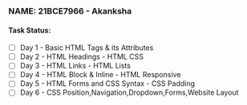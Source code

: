### NAME: 21BCE7966 - Akanksha

#### Task Status:

- [ ] Day 1 - Basic HTML Tags & its Attributes
- [ ] Day 2 - HTML Headings - HTML CSS
- [ ] Day 3 - HTML Links - HTML Lists
- [ ] Day 4 - HTML Block & Inline - HTML Responsive 
- [ ] Day 5 - HTML Forms and CSS Syntax - CSS Padding
- [ ] Day 6 - CSS Position,Navigation,Dropdown,Forms,Website Layout
